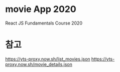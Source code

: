 # movie App 2020

React JS Fundamentals Course 2020

# 참고

https://yts-proxy.now.sh/list_movies.json
https://yts-proxy.now.sh/movie_details.json
